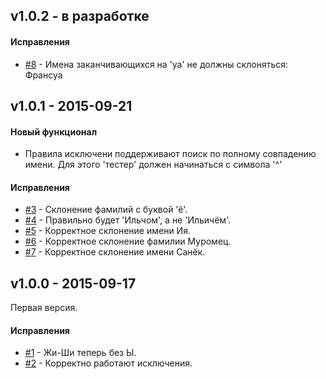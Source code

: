 ## v1.0.2 - в разработке

#### Исправления
 - [#8](https://github.com/petrovich4j/petrovich4j/issues/8)  - Имена заканчивающихся на 'уа' не должны склоняться: Франсуа


## v1.0.1 - 2015-09-21

#### Новый функционал
 - Правила исключени поддерживают поиск по полному совпадению имени. Для этого 'тестер' должен начинаться с символа '^'

#### Исправления
 - [#3](https://github.com/petrovich4j/petrovich4j/issues/3)  - Склонение фамилий с буквой 'ё'.
 - [#4](https://github.com/petrovich4j/petrovich4j/issues/4)  - Правильно будет 'Ильчом', а не 'Ильичём'.
 - [#5](https://github.com/petrovich4j/petrovich4j/issues/5)  - Корректное склонение имени Ия.
 - [#6](https://github.com/petrovich4j/petrovich4j/issues/6)  - Корректное склонение фамилии Муромец.
 - [#7](https://github.com/petrovich4j/petrovich4j/issues/7)  - Корректное склонение имени Санёк.



## v1.0.0 - 2015-09-17
Первая версия.

#### Исправления
- [#1](https://github.com/petrovich4j/petrovich4j/issues/1)  - Жи-Ши теперь без Ы.
- [#2](https://github.com/petrovich4j/petrovich4j/issues/2)  - Корректно работают исключения.
